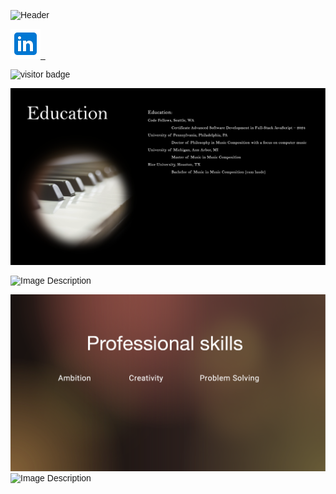 <!DOCTYPE html>
<html lang="en">
<head>
<meta charset="UTF-8">
<meta name="viewport" content="width=device-width, initial-scale=1.0">
<title>GitHub Home Page</title>
<style>
  body {
    font-family: Arial, sans-serif;
  }

  .linkedin-icon {
    transition: transform 0.3s ease;
    width: 90px;
  }

  .linkedin-icon:hover {
    transform: scale(1.2);
  }

  .responsive-image {
    width: 100%;
    max-width: 300px;
    height: auto;
  }
</style>
</head>
<body>

<img src="Brendan.png" alt="Header">

<p align="left">
  <a href="https://linkedin.com/in/brendangmcmullen/" target="_blank" rel="noopener noreferrer">
    <img src="icons8-linkedin-48.png" class="linkedin-icon" alt="LinkedIn Icon">&nbsp;&nbsp;
  </a>
</p>

<p align="left">
  <img src="https://visitor-badge.laobi.icu/badge?page_id=bgmcmullen&left_color=green&right_color=red" width="110px" alt="visitor badge"/>
</p>

<img src="Code_Fellows_Presentation_day_page_2.png" alt="Education">

<p align="left">
  <img src="9391(1of1).jpg" class="responsive-image" alt="Image Description"/>
</p>

<p align="left">
  <img src="Code_Fellows_Presentation_day_page_4.png" class="responsive-image" alt="Image Description"/>
  <img src="9586(1of1).jpg" class="responsive-image" alt="Image Description"/>
</p>

</body>
</html>
